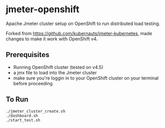 # jmeter-openshift
Apache Jmeter cluster setup on OpenShift to run distributed load testing.

Forked from https://github.com/kubernauts/jmeter-kubernetes, made changes to make it work with OpenShift v4.

## Prerequisites
* Running OpenShift cluster (tested on v4.5)
* a jmx file to load into the Jmeter cluster
* make sure you're loggin in to your OpenShift cluster on your terminal before proceeding
## To Run
```
./jmeter_cluster_create.sh
./dashboard.sh
./start_test.sh
```
